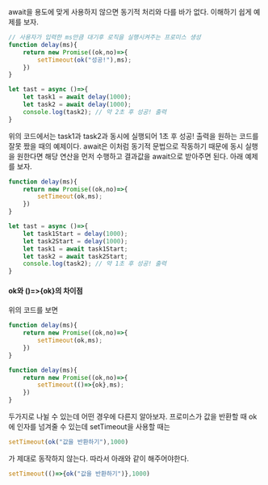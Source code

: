 await을 용도에 맞게 사용하지 않으면 동기적 처리와 다를 바가 없다.
이해하기 쉽게 예제를 보자.
```js
// 사용자가 입력한 ms만큼 대기후 로직을 실행시켜주는 프로미스 생성
function delay(ms){
	return new Promise((ok,no)=>{
		setTimeout(ok("성공!"),ms);
	})
}

let tast = async ()=>{
	let task1 = await delay(1000);
	let task2 = await delay(1000);
	console.log(task2); // 약 2초 후 성공! 출력
}
```

위의 코드에서는 task1과 task2과 동시에 실행되어 1초 후 성공! 출력을 원하는 코드를 잘못 짰을 때의 예제이다. await은 이처럼 동기적 문법으로 작동하기 때문에 동시 실행을 원한다면 해당 연산을 먼저 수행하고 결과값을 await으로 받아주면 된다. 아래 예제를 보자.

```js
function delay(ms){
	return new Promise((ok,no)=>{
		setTimeout(ok,ms);
	})
}

let tast = async ()=>{
	let task1Start = delay(1000);
	let task2Start = delay(1000);
	let task1 = await task1Start;
	let task2 = await task2Start;
	console.log(task2); // 약 1초 후 성공! 출력
}
```

#### ok와 ()=>{ok}의 차이점
위의 코드를 보면
```js
function delay(ms){
	return new Promise((ok,no)=>{
		setTimeout(ok,ms);
	})
}

function delay(ms){
	return new Promise((ok,no)=>{
		setTimeout(()=>{ok},ms);
	})
}
```
두가지로 나뉠 수 있는데 어떤 경우에 다른지 알아보자.
프로미스가 값을 반환할 때 ok에 인자를 넘겨줄 수 있는데
setTimeout을 사용할 때는 
```js
setTimeout(ok("값을 반환하기"),1000)
```
가 제대로 동작하지 않는다.
따라서 아래와 같이 해주어야한다.
```js
setTimeout(()=>{ok("값을 반환하기")},1000)
```